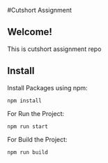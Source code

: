 #Cutshort Assignment

## Welcome!

This is cutshort assignment repo

## Install

Install Packages using npm:

```
npm install
```

For Run the Project:

```
npm run start
```

For Build the Project:

```
npm run build
```
